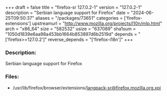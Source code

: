 +++
draft = false
title = "firefox-sr 127.0.2-1"
version = "127.0.2-1"
description = "Serbian language support for Firefox"
date = "2024-06-25T09:50:37"
aliases = "/packages/73651"
categories = ['firefox-extensions']
upstreamurl = "http://www.mozilla.org/projects/l10n/mlp.html"
arch = "x86_64"
size = "582532"
usize = "637089"
sha1sum = "1050d1839e6aa98a453bb1664b853897d6b2519d"
depends = "['firefox>=127.0.2']"
reverse_depends = "['firefox-i18n']"
+++
### Description: 
Serbian language support for Firefox

### Files: 
* /usr/lib/firefox/browser/extensions/langpack-sr@firefox.mozilla.org.xpi
